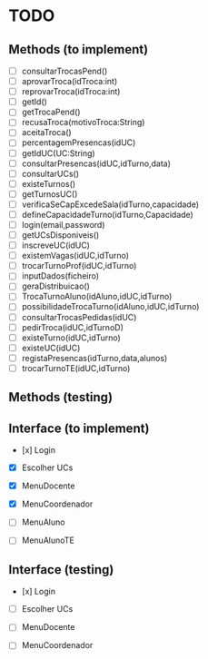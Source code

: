 # TODO

## Methods (to implement)
- [ ] consultarTrocasPend()
- [ ] aprovarTroca(idTroca:int)
- [ ] reprovarTroca(idTroca:int)
- [ ] getId()
- [ ] getTrocaPend()
- [ ] recusaTroca(motivoTroca:String)
- [ ] aceitaTroca()
- [ ] percentagemPresencas(idUC)
- [ ] getIdUC(UC:String)
- [ ] consultarPresencas(idUC,idTurno,data)
- [ ] consultarUCs()
- [ ] existeTurnos()
- [ ] getTurnosUC()
- [ ] verificaSeCapExcedeSala(idTurno,capacidade)
- [ ] defineCapacidadeTurno(idTurno,Capacidade)
- [ ] login(email,password)
- [ ] getUCsDisponiveis()
- [ ] inscreveUC(idUC)
- [ ] existemVagas(idUC,idTurno)
- [ ] trocarTurnoProf(idUC,idTurno)
- [ ] inputDados(ficheiro)
- [ ] geraDistribuicao()
- [ ] TrocaTurnoAluno(idAluno,idUC,idTurno)
- [ ] possibilidadeTrocaTurno(idAluno,idUC,idTurno)
- [ ] consultarTrocasPedidas(idUC)
- [ ] pedirTroca(idUC,idTurnoD)
- [ ] existeTurno(idUC,idTurno)
- [ ] existeUC(idUC)
- [ ] registaPresencas(idTurno,data,alunos)
- [ ] trocarTurnoTE(idUC,idTurno)

## Methods (testing)


## Interface (to implement)
- [x] Login
- [x] Escolher UCs
- [x] MenuDocente
- [x] MenuCoordenador
- [ ] MenuAluno
- [ ] MenuAlunoTE


## Interface (testing)
- [x] Login
- [ ] Escolher UCs
- [ ] MenuDocente
- [ ] MenuCoordenador

